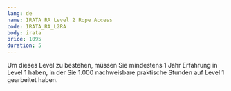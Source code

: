 ```yaml
---
lang: de
name: IRATA RA Level 2 Rope Access
code: IRATA_RA_L2RA
body: irata
price: 1095
duration: 5
---
```


Um dieses Level zu bestehen, müssen Sie mindestens 1 Jahr Erfahrung in Level 1 haben, in der Sie 1.000 nachweisbare praktische Stunden auf Level 1 gearbeitet haben.